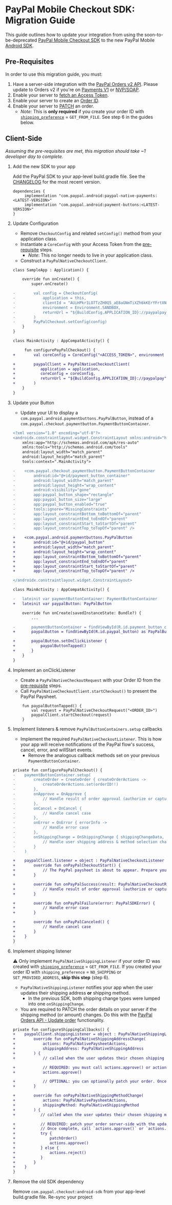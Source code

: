 # PayPal Mobile Checkout SDK: Migration Guide

This guide outlines how to update your integration from using the soon-to-be-deprecated [PayPal Mobile Checkout SDK](https://developer.paypal.com/limited-release/paypal-mobile-checkout/) to the new PayPal Mobile [Android SDK](https://github.com/paypal/Android-SDK/).

## Pre-Requisites
In order to use this migration guide, you must:

1. Have a server-side integration with the [PayPal Orders v2 API](https://developer.paypal.com/docs/api/orders/v2/). Please update to Orders v2 if you're on [Payments V1](https://developer.paypal.com/docs/api/payments/v1/) or [NVP/SOAP](https://developer.paypal.com/api/nvp-soap/).
1. Enable your server to [fetch an Access Token](https://developer.paypal.com/reference/get-an-access-token/).
1. Enable your server to create an [Order ID](https://developer.paypal.com/docs/api/orders/v2/).
1. Enable your server to [PATCH](https://developer.paypal.com/docs/api/orders/v2/#orders_patch) an order.
    * _Note:_ This is **only required** if you create your order ID with [`shipping_preference`](https://developer.paypal.com/docs/api/orders/v2/#definition-order_application_context) = `GET_FROM_FILE`. See step 6 in the guides below.

## Client-Side

*Assuming the pre-requisites are met, this migration should take ~1 developer day to complete.*

1. Add the new SDK to your app

    Add the PayPal SDK to your app-level build.gradle file. See the [CHANGELOG](https://github.com/paypal/Android-SDK/blob/main/CHANGELOG.md) for the most recent version.

    ```
    dependencies {
         implementation "com.paypal.android:paypal-native-payments:<LATEST-VERSION>"
         implementation "com.paypal.android:payment-buttons:<LATEST-VERSION>"
    }
    ```

2. Update  Configuration

    * Remove `CheckoutConfig` and related `setConfig()` method from your application class.
    * Instantiate a `CoreConfig` with your Access Token from the [pre-requisite](#pre-requisites) steps.
        * *Note*: This no longer needs to live in your application class.
    * Construct a `PayPalNativeCheckoutClient`.
        
    ```diff
    class SampleApp : Application() {

        override fun onCreate() {
            super.onCreate()

    -        val config = CheckoutConfig(
    -            application = this,
    -            clientId = "AUiHPkr1LO7TzZH0Q5_aE8aGNmTiXZh6kKErYFrtXNYSDv13FrN2NElXabVV4fNrZol7LAaVb1gJj9lr",
    -            environment = Environment.SANDBOX,
    -            returnUrl = "${BuildConfig.APPLICATION_ID}://paypalpay"
    -        )
    -        PayPalCheckout.setConfig(config)
        }
    }

    class MainActivity : AppCompatActivity() {

         fun configurePayPalCheckout() {
    +        val coreConfig = CoreConfig("<ACCESS_TOKEN>", environment = Environment.SANDBOX)

    +        paypalClient = PayPalNativeCheckoutClient(
    +           application = application,
    +           coreConfig = coreConfig,
    +           returnUrl = "${BuildConfig.APPLICATION_ID}://paypalpay"
    +        )
        }
    }
    ```

 3. Update your Button

    * Update your UI to display a `com.paypal.android.paymentbuttons.PayPalButton`, instead of a `com.paypal.checkout.paymentbutton.PaymentButtonContainer`.
    
    
    ```diff
    <?xml version="1.0" encoding="utf-8"?>
    <androidx.constraintlayout.widget.ConstraintLayout xmlns:android="http://schemas.android.com/apk/res/android"
        xmlns:app="http://schemas.android.com/apk/res-auto"
        xmlns:tools="http://schemas.android.com/tools"
        android:layout_width="match_parent"
        android:layout_height="match_parent"
        tools:context=".MainActivity">

    -    <com.paypal.checkout.paymentbutton.PaymentButtonContainer
    -        android:id="@+id/payment_button_container"
    -        android:layout_width="match_parent"
    -        android:layout_height="wrap_content"
    -        android:visibility="gone"
    -        app:paypal_button_shape="rectangle"
    -        app:paypal_button_size="large"
    -        app:paypal_button_enabled="true"
    -        tools:ignore="MissingConstraints"
    -        app:layout_constraintBottom_toBottomOf="parent"
    -        app:layout_constraintEnd_toEndOf="parent"
    -        app:layout_constraintStart_toStartOf="parent"
    -        app:layout_constraintTop_toTopOf="parent" />

    +    <com.paypal.android.paymentbuttons.PayPalButton
    +        android:id="@+id/paypal_button"
    +        android:layout_width="match_parent"
    +        android:layout_height="wrap_content"
    +        app:layout_constraintBottom_toBottomOf="parent"
    +        app:layout_constraintEnd_toEndOf="parent"
    +        app:layout_constraintStart_toStartOf="parent"
    +        app:layout_constraintTop_toTopOf="parent" />

    </androidx.constraintlayout.widget.ConstraintLayout>
    ```

    ```diff
    class MainActivity : AppCompatActivity() {

    -   lateinit var paymentButtonContainer: PaymentButtonContainer
    +   lateinit var paypalButton: PayPalButton

        override fun onCreate(savedInstanceState: Bundle?) {
            ...

    -       paymentButtonContainer = findViewById(R.id.payment_button_container) as PaymentButtonContainer
    +       paypalButton = findViewById(R.id.paypal_button) as PayPalButton

    +       paypalButton.setOnClickListener {
    +           paypalButtonTapped()
    +       }
        }
    }
    ```
    
4. Implement an onClickListener

    * Create a `PayPalNativeCheckoutRequest` with your Order ID from the [pre-requisite](#pre-requisites) steps.
    * Call `PayPalNativeCheckoutClient.startCheckout()` to present the PayPal Paysheet.
    
    ```
        fun paypalButtonTapped() {
            val request = PayPalNativeCheckoutRequest("<ORDER_ID>")
            paypalClient.startCheckout(request)
        }
    ```

5. Implement listeners & remove `PayPalButtonContainers.setup` callbacks

     * Implement the required `PayPalNativeCheckoutListener`. This is how your app will receive notifications of the PayPal flow's success, cancel, error, and willStart events.
        * Remove the analogous callback methods set on your previous `PaymentButtonContainer`.
    
    ```diff
    private fun configurePayPalCheckout() {
    -    paymentButtonContainer.setup(
    -        createOrder = CreateOrder { createOrderActions ->
    -            createOrderActions.set(orderID!!)
    -        },
    -        onApprove = OnApprove {
    -            // Handle result of order approval (authorize or capture)
    -        },
    -        onCancel = OnCancel {
    -            // Handle cancel case
    -        },
    -        onError = OnError { errorInfo ->
    -            // Handle error case
    -        },
    -        onShippingChange = OnShippingChange { shippingChangeData, shippingChangeActions ->
    -            // Handle user shipping address & method selection change
    -        }
    -    )

    +    paypalClient.listener = object : PayPalNativeCheckoutListener {
    +        override fun onPayPalCheckoutStart() {
    +            // The PayPal paysheet is about to appear. Prepare your UI.
    +        }

    +        override fun onPayPalSuccess(result: PayPalNativeCheckoutResult) {
    +            // Handle result of order approval (authorize or capture)
    +        }

    +        override fun onPayPalFailure(error: PayPalSDKError) {
    +            // Handle error case
    +        }

    +        override fun onPayPalCanceled() {
    +            // Handle cancel case
    +        }
    +    }
    }
    ```
5. Implement shipping listener

    :warning: Only implement `PayPalNativeShippingListener` if your order ID was created with [`shipping_preference`](https://developer.paypal.com/docs/api/orders/v2/#definition-experience_context_base) = `GET_FROM_FILE`. If you created your order ID with `shipping_preference` = `NO_SHIPPING` or `SET_PROVIDED_ADDRESS`, **skip this step** (step 6).


    * `PayPalNativeShippingListener` notifies your app when the user updates their shipping address **or** shipping method. 
        * In the previous SDK, both shipping change types were lumped into one `onShippingChange`.
    * You are required to PATCH the order details on your server if the shipping method (or amount) changes. Do this with the [PayPal Orders API - Update order](https://developer.paypal.com/docs/api/orders/v2/#orders_patch) functionality.


    ```diff
    private fun configureShippingCallbacks() {
    +    paypalClient.shippingListener = object : PayPalNativeShippingListener {
    +        override fun onPayPalNativeShippingAddressChange(
    +            actions: PayPalNativePaysheetActions,
    +            shippingAddress: PayPalNativeShippingAddress
    +        ) {
    +            // called when the user updates their chosen shipping address

    +            // REQUIRED: you must call actions.approve() or actions.reject() in this callback
    +            actions.approve()

    +            // OPTIONAL: you can optionally patch your order. Once complete, call actions.approve() if successful or actions.reject() if not.
    +        }

    +        override fun onPayPalNativeShippingMethodChange(
    +            actions: PayPalNativePaysheetActions,
    +            shippingMethod: PayPalNativeShippingMethod
    +        ) {
    +           // called when the user updates their chosen shipping method

    +           // REQUIRED: patch your order server-side with the updated shipping amount.
    +           // Once complete, call `actions.approve()` or `actions.reject()`
    +           try {
    +               patchOrder()
    +               actions.approve()
    +           } else {
    +               actions.reject()
    +           }
    +        }
    +    }
    }
    ```
   
7. Remove the old SDK dependency

    Remove `com.paypal.checkout:android-sdk` from your app-level build.gradle file. Re-sync your project
 
